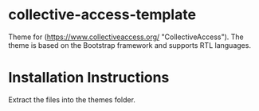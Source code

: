 # collective-access-template
Theme for (https://www.collectiveaccess.org/ "CollectiveAccess"). The theme is based on the Bootstrap framework and supports RTL languages.

# Installation Instructions
Extract the files into the themes folder.
